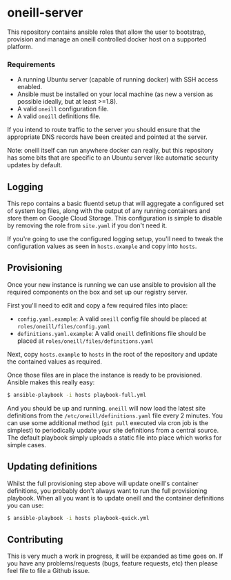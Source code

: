 oneill-server
=============

This repository contains ansible roles that allow the user to bootstrap,
provision and manage an oneill controlled docker host on a supported platform.


### Requirements

- A running Ubuntu server (capable of running docker) with SSH access enabled.
- Ansible must be installed on your local machine (as new a version as
  possible ideally, but at least >=1.8).
- A valid `oneill` configuration file.
- A valid `oneill` definitions file.

If you intend to route traffic to the server you should ensure that the
appropriate DNS records have been created and pointed at the server.

Note: oneill itself can run anywhere docker can really, but this repository
has some bits that are specific to an Ubuntu server like automatic security
updates by default.


## Logging

This repo contains a basic fluentd setup that will aggregate a configured set
of system log files, along with the output of any running containers and store
them on Google Cloud Storage. This configuration is simple to disable by
removing the role from `site.yaml` if you don't need it.

If you're going to use the configured logging setup, you'll need to tweak the
configuration values as seen in `hosts.example` and copy into `hosts`.


## Provisioning

Once your new instance is running we can use ansible to provision all the
required components on the box and set up our registry server.

First you'll need to edit and copy a few required files into place:

- `config.yaml.example`: A valid `oneill` config file should be placed at
  `roles/oneill/files/config.yaml`
- `definitions.yaml.example`: A valid `oneill` definitions file should be
  placed at `roles/oneill/files/definitions.yaml`

Next, copy `hosts.example` to `hosts` in the root of the repository and update
the contained values as required.

Once those files are in place the instance is ready to be provisioned. Ansible
makes this really easy:

```bash
$ ansible-playbook -i hosts playbook-full.yml
```

And you should be up and running. `oneill` will now load the latest site
definitions from the `/etc/oneill/definitions.yaml` file every 2 minutes. You
can use some additional method (`git pull` executed via cron job is the
simplest) to periodically update your site definitions from a central source.
The default playbook simply uploads a static file into place which works for
simple cases.


## Updating definitions

Whilst the full provisioning step above will update oneill's container
definitions, you probably don't always want to run the full provisioning
playbook. When all you want is to update oneill and the container definitions
you can use:

```bash
$ ansible-playbook -i hosts playbook-quick.yml
```


## Contributing

This is very much a work in progress, it will be expanded as time goes on. If
you have any problems/requests (bugs, feature requests, etc) then please feel
file to file a Github issue.
